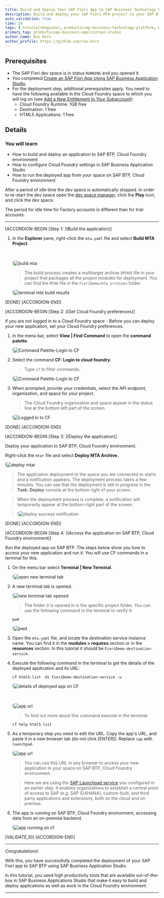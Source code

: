 ```yaml
---
title: Build and Deploy Your SAP Fiori App to SAP Business Technology Platform
description: Build and deploy your SAP Fiori MTA project to your SAP BTP, Cloud Foundry environment.
auto_validation: true
time: 20
tags: [ tutorial>beginner, products>sap-business-technology-platform, products>sap-fiori, topic>sapui5, products>sap-btp-cloud-foundry-environment]
primary_tag: products>sap-business-application-studio
author_name: Raz Korn
author_profile: https://github.com/raz-korn
---
```


## Prerequisites
- The SAP Fiori dev space is in status `RUNNING` and you opened it.
- You completed [Create an SAP Fiori App Using SAP Business Application Studio](appstudio-fioriapps-create).
- For the deployment step, additional prerequisites apply. You need to have the following available in the Cloud Foundry space to which you will log on (see [Add a New Entitlement to Your Subaccount](cp-cf-entitlements-add)):
    - Cloud Foundry Runtime: 1GB free
    - Destination: 1 free
    - HTML5 Applications: 1 free

## Details
### You will learn
  - How to build and deploy an application to SAP BTP, Cloud Foundry environment
  - How to configure Cloud Foundry settings in SAP Business Application Studio
  - How to run the deployed app from your space on SAP BTP, Cloud Foundry environment

After a period of idle time the dev space is automatically stopped. In order to re-start the dev space open the [dev space manager](https://triallink.eu10.trial.applicationstudio.cloud.sap/), click the **Play** icon, and click the dev space.

The period for idle time for Factory accounts is different than for trial accounts.

---

[ACCORDION-BEGIN [Step 1: ](Build the application)]

1. In the **Explorer** pane, right-click the `mta.yaml` file and select **Build MTA Project**.

    <br><br>!![build mta](AppStudio-Context-Menu-Build-MTA-.png)<br>

    >The build process creates a multitarget archive (`MTAR`) file in your project that packages all the project modules for deployment. You can find the `MTAR` file in the `FioriDemo/mta_archives` folder.

    !![terminal mbt build results](07-02-02-AppStudio-Terminal-MBT-Build-.png)

[DONE]
[ACCORDION-END]

[ACCORDION-BEGIN [Step 2: ](Set Cloud Foundry preferences)]

If you are not logged in to a Cloud Foundry space - Before you can deploy your new application, set your Cloud Foundry preferences.

1. In the menu bar, select **View | Find Command** to open the **command palette**.

    !![Command Palette-Login to CF](08-01-AppStudio-CF-Login-.png)

2. Select the command **CF: Login to cloud foundry**.

    >Type `cf` to filter commands.

    !![Command Palette-Login to CF](08-01-02-AppStudio-CF-Login-.png)

3. When prompted, provide your credentials, select the API endpoint, organization, and space for your project.

    >The Cloud Foundry organization and space appear in the status line at the bottom left part of the screen.

    !![Logged in to CF](AppStudio-CF-Login-.png)

[DONE]
[ACCORDION-END]

[ACCORDION-BEGIN [Step 3: ](Deploy the application)]

Deploy your application to SAP BTP, Cloud Foundry environment.

Right-click the `mtar` file and select **Deploy MTA Archive**.

!![deploy mtar](03-AppStudio-Fiori-Project-Deploy-.png)

>The application deployment to the space you are connected to starts and a notification appears. The deployment process takes a few minutes. You can see that the deployment is still in progress in the **Task: Deploy** console at the bottom right of your screen.

>When the deployment process is complete, a notification will temporarily appear at the bottom-right part of the screen.

>!![deploy success notification](AppStudio-Fiori-Project-Deploy-Success-Notification-.png)

[DONE]
[ACCORDION-END]

[ACCORDION-BEGIN [Step 4: ](Access the application on SAP BTP, Cloud Foundry environment)]

Run the deployed app on SAP BTP. The steps below show you how to access your new application and run it. You will use CF commands in a terminal for this.

1. On the menu bar select **Terminal | New Terminal**.

    !![open new terminal tab](04-01-AppStudio-Open-Terminal-.png)

2. A new terminal tab is opened.

    !![new terminal tab opened](04-02-AppStudio-New-Terminal-Tab-Opened-.png)

    >The folder it is opened in is the specific project folder. You can use the following command in the terminal to verify it:
    ```Shell/Bash
    pwd
    ```
    !![pwd](04-02-AppStudio-PWD-.png)

3. Open the `mta.yaml` file, and locate the destination service instance name. You can find it in the **modules > requires** section or in the **resources** section. In this tutorial it should be `FioriDemo-destination-service`.

4. Execute the following command in the terminal to get the details of the deployed application and its URL:

    ```Shell/Bash
    cf html5-list -di FioriDemo-destination-service -u
    ```

    !![details of deployed app on CF](AppStudio-CF-HTML5-List-.png)

    <br><br>!![app url](AppStudio-CF-HTML5-List--.png)

    >To find out more about this command execute in the terminal:
    ```Shell/Bash
    cf help html5-list
    ```

5. As a temporary step you need to edit the URL. Copy the app's URL, and paste it in a new browser tab (do not click [ENTER]). Replace `cpp` with `launchpad`.

    !![app url](AppStudio-AppURL-in-New-Tab-.png)

    >You can use this URL in any browser to access your new application in your space on SAP BTP, Cloud Foundry environment.

    >Here we are using the [SAP Launchpad service](https://discovery-center.cloud.sap/serviceCatalog/launchpad-service) you configured in an earlier step. It enables organizations to establish a central point of access to SAP (e.g. SAP S/4HANA), custom-built, and third party applications and extensions, both on the cloud and on premise.

6. The app is running on SAP BTP, Cloud Foundry environment, accessing data from an on-premise backend.

    !![app running on cf](AppStudio-App-Running-on-CF-.png)

[VALIDATE_10]
[ACCORDION-END]

---

Congratulations!

With this, you have successfully completed the deployment of your SAP Fiori app to SAP BTP using SAP Business Application Studio.

In this tutorial, you used high productivity tools that are available out-of-the-box in SAP Business Applications Studio that make it easy to build and deploy applications as well as work in the Cloud Foundry environment.


---
